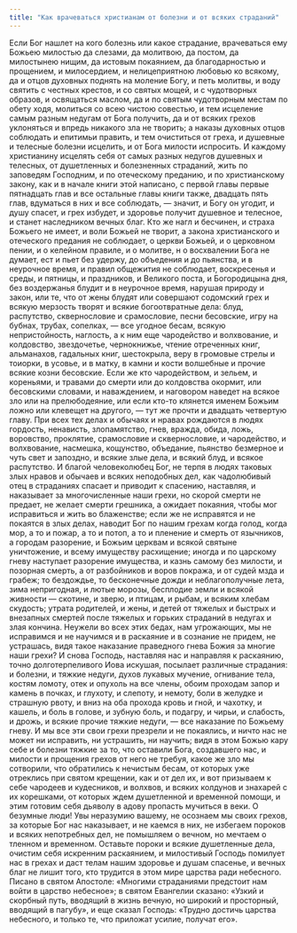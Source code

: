 ```yaml
---
title: "Как врачеваться христианам от болезни и от всяких страданий"
---
```


Если Бог нашлет на кого болезнь или какое страдание, врачеваться ему Божьею милостью да слезами, да молитвою, да постом, да милостынею нищим, да истовым покаянием, да благодарностью и прощением, и милосердием, и нелицеприятною любовью ко всякому, да и отцов духовных поднять на моление Богу, и петь молитвы, и воду святить с честных крестов, и со святых мощей, и с чудотворных образов, и освящаться маслом, да и по святым чудотворным местам по обету ходя, молиться со всею чистою совестью, и тем исцеление самым разным недугам от Бога получить, да и от всяких грехов уклоняться и впредь никакого зла не творить; а наказы духовных отцов соблюдать и епитимьи править, и тем очиститься от греха, и душевные и телесные болезни исцелить, и от Бога милости испросить. И каждому христианину исцелять себя от самых разных недугов душевных и телесных, от душетленных и болезненных страданий, жить по заповедям Господним, и по отеческому преданию, и по христианскому закону, как и в начале книги этой написано, с первой главы первые пятнадцать глав и все остальные главы книги также, двадцать пять глав, вдуматься в них и все соблюдать, — значит, и Богу он угодит, и душу спасет, и грех избудет, и здоровье получит душевное и телесное, и станет наследником вечных благ. Кто же нагл и бесчинен, и страха Божьего не имеет, и воли Божьей не творит, а закона христианского и отеческого предания не соблюдает, о церкви Божьей, и о церковном пении, и о келейном правиле, и о молитве, н о восхвалении Бога не думает, ест и пьет без удержу, до объедения и до пьянства, и в неурочное время, и правил общежития не соблюдает, воскресенья и среды, и пятницы, и праздников, и Великого поста, и Богородицына дня, без воздержанья блудит и в неурочное время, нарушая природу и закон, или те, что от жены блудят или совершают содомский грех и всякую мерзость творят и всякие богоотвратные дела: блуд, распутство, сквернословие и срамословие, песни бесовские, игру на бубнах, трубах, сопелках, — все угодное бесам, всякую непристойность, наглость, а к ним еще чародейство и волхвование, и колдовство, звездочетье, чернокнижье, чтение отреченных книг, альманахов, гадальных книг, шестокрыла, веру в громовые стрелы и тоиорки, в усовье, и в матку, в камни и кости волшебные и прочие всякие козни бесовские. Если же кто чародейством, и зельем, и кореньями, и травами до смерти или до колдовства окормит, или бесовскими словами, и наваждением, и наговором наведет на всякое зло или на прелюбодеяние, или если кто-то клянется именем Божьим ложно или клевещет на другого, — тут же прочти и двадцать четвертую главу. При всех тех делах и обычаях и нравах рождаются в людях гордость, ненависть, злопамятство, гнев, вражда, обида, ложь, воровство, проклятие, срамословие и сквернословие, и чародейство, и волхвование, насмешка, кощунство, объедание, пьянство безмерное и чуть свет и запоздно, и всякие злые дела, и всякий блуд, и всякое распутство. И благой человеколюбец Бог, не терпя в людях таковых злых нравов и обычаев и всяких неподобных дел, как чадолюбивый отец в страданиях спасает и приводит к спасению, наставляя, и наказывает за многочисленные наши грехи, но скорой смерти не предает, не желает смерти грешника, а ожидает покаяния, чтобы мог исправиться и жить во блаженстве; если же не исправятся и не покаятся в злых делах, наводит Бог по нашим грехам когда голод, когда мор, а то и пожар, а то и потоп, а то и пленение и смерть от язычников, а городам разорение, и Божьим церквам и всякой святыне уничтожение, и всему имуществу расхищение; иногда и по царскому гневу наступает разорение имущества, и казнь самому без милости, и позорная смерть, а от разбойников и воров покража, и от судей мзда и грабеж; то бездождье, то бесконечные дожди и неблагополучные лета, зима непригодная, и лютые морозы, бесплодие земли и всякой живности — скотине, и зверю, и птицам, и рыбам, и всяким хлебам скудость; утрата родителей, и жены, и детей от тяжелых и быстрых и внезапных смертей после тяжелых и горьких страданий в недугах и злая кончина. Неужели во всех этих бедах, нам угрожающих, мы не исправимся и не научимся и в раскаяние и в сознание не придем, не устрашась, видя такое наказание праведного гнева Божия за многие наши грехи? И снова Господь, наставляя нас и направляя к раскаянию, точно долготерпеливого Иова искушая, посылает различные страдания: и болезни, и тяжкие недуги, духов лукавых мучение, огнивание тела, костям ломоту, отек и опухоль на все члены, обоим проходам запор и камень в почках, и глухоту, и слепоту, и немоту, боли в желудке и страшную рвоту, и вниз на оба прохода кровь и гной, и чахотку, и кашель, и боль в голове, и зубную боль, и подагру, и чирьи, и слабость, и дрожь, и всякие прочие тяжкие недуги, — все наказание по Божьему гневу. И мы все эти свои грехи презрели и не покаялись, и ничто нас не может ни исправить, ни устрашить, ни научить; видя в этом Божью кару себе и болезни тяжкие за то, что оставили Бога, создавшего нас, и милости и прощения грехов от него не требуя, какое же зло мы сотворили, что обратились к нечистым бесам, от которых уже отреклись при святом крещении, как и от дел их, и вот призываем к себе чародеев и кудесников, и волхвов, и всяких колдунов и знахарей с их корешками, от которых ждем душетленной и временной помощи, и этим готовим себя дьяволу в адову пропасть мучиться в веки. О безумные люди! Увы неразумию вашему, не осознаем мы своих грехов, за которые Бог нас наказывает, и не каемся в них, не избегаем пороков и всяких непотребных дел, не помышляем о вечном, но мечтаем о тленном и временном. Оставьте пороки и всякие душетленные дела, очистим себя искренним раскаянием, и милостивый Господь помилует нас в грехах и даст телам нашим здоровье и душам спасенье, и вечных благ не лишит того, кто трудится в этом мире царства ради небесного. Писано в святом Апостоле: «Многими страданиями предстоит нам войти в царство небесное»; в святом Евангелии сказано: «Узкий и скорбный путь, вводящий в жизнь вечную, но широкий и просторный, вводящий в пагубу», и еще сказал Господь: «Трудно достичь царства небесного, и только те, что приложат усилие, получат его».